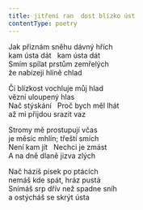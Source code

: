 ```yaml
---
title: jitření ran  dost blízko úst
contentType: poetry
---
```


<section>

Jak přiznám sněhu dávný hřích  
kam ústa dát   kam ústa dát  
Smím spílat prstům zemřelých  
že nabízejí hlíně chlad

Či blízkost vochluje můj hlad  
vězní uloupený hlas  
Nač stýskání   Proč bych měl lhát  
až mi přijdou srazit vaz

Stromy mě prostupují včas  
je měsíc mhlín; třeští smích  
Není kam jít   Nechci je zmást  
A na dně dlaně jizva zlých

Nač házíš písek po ptácích  
nemáš kde spát, hráz pustá  
Snímáš srp dřív než spadne sníh  
a ostýcháš se skrýt ústa

</section>
